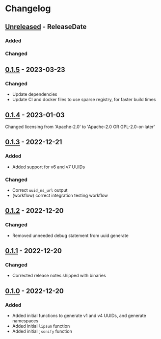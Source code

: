 # Changelog

<!-- next-header -->

## [Unreleased] - ReleaseDate

### Added

### Changed


## [0.1.5] - 2023-03-23

### Changed

- Update dependencies
- Update CI and docker files to use sparse registry, for faster build times


## [0.1.4] - 2023-01-03

Changed licensing from 'Apache-2.0' to 'Apache-2.0 OR GPL-2.0-or-later'


## [0.1.3] - 2022-12-21

### Added

- Added support for v6 and v7 UUIDs

### Changed

- Correct `uuid_ns_url` output
- (workflow) correct integration testing workflow


## [0.1.2] - 2022-12-20

### Changed

- Removed unneeded debug statement from uuid generate


## [0.1.1] - 2022-12-20

### Changed

- Corrected release notes shipped with binaries


## [0.1.0] - 2022-12-20

### Added

- Added initial functions to generate v1 and v4 UUIDs, and generate namespaces
- Added initial `lipsum` function
- Added initial `jsonify` function

<!-- next-url -->

[Unreleased]: https://github.com/pluots/udf-suite/compare/v0.1.5...HEAD
[0.1.5]: https://github.com/pluots/udf-suite/compare/v0.1.4...v0.1.5
[0.1.4]: https://github.com/pluots/udf-suite/compare/v0.1.3...v0.1.4
[0.1.3]: https://github.com/pluots/udf-suite/compare/v0.1.2...v0.1.3
[0.1.2]: https://github.com/pluots/udf-suite/compare/v0.1.1...v0.1.2
[0.1.1]: https://github.com/pluots/udf-suite/compare/v0.1.0...v0.1.1
[0.1.0]: https://github.com/pluots/udf-suite/releases/tag/v0.1.0
